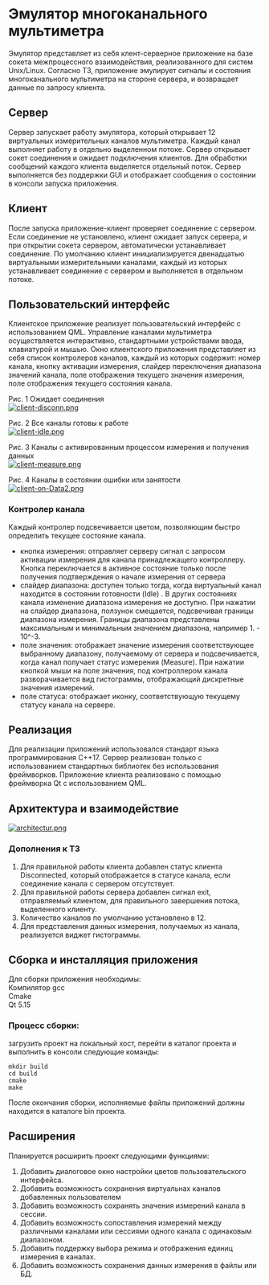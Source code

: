 # Эмулятор многоканального мультиметра

Эмулятор представляет из себя клент-серверное приложение на базе сокета межпроцессного взаимодействия, реализованного для систем Unix/Linux.
Согласно ТЗ, приложение эмулирует сигналы и состояния многоканального мультиметра на стороне сервера, и возвращает данные по запросу клиента.

## Сервер

Сервер запускает работу эмулятора, который открывает 12 виртуальных измерительных каналов мультиметра. Каждый канал выполняет работу в отдельно выделенном потоке. 
Сервер открывает сокет соединения и ожидает подключения клиентов. Для обработки сообщений каждого клиента выделяется отдельный поток.
Сервер выполняется без поддержки GUI  и отображает сообщения о состоянии в консоли запуска приложения. 

## Клиент

После запуска приложение-клиент проверяет соединение с сервером. Если соединение не установлено, клиент ожидает запуск сервера, и при открытии сокета сервером, автоматически устанавливает соединение. По умолчанию клиент инициализируется двенадцатью виртуальными измерительными каналами, каждый из которых устанавливает соединение с сервером и выполняется в отдельном потоке. 

## Пользовательский интерфейс

Клиентское приложение реализует пользовательский интерфейс с использованием QML. Управление каналами мультиметра осуществляется интерактивно, стандартными устройствами ввода, клавиатурой и мышью. Окно клиентского приложения представляет из себя список контролеров каналов, каждый из которых содержит: номер канала, кнопку активации измерения, слайдер переключения диапазона значений канала, поле отображения текущего значения измерения, поле отображения текущего состояния канала. 

Рис. 1 Ожидает соединения  
[![client-disconn.png](https://i.postimg.cc/FHY5L0Cg/client-disconn.png)](https://postimg.cc/zyYcmHrV)

Рис. 2 Все каналы готовы к работе  
[![client-idle.png](https://i.postimg.cc/tTtLjk7y/client-idle.png)](https://postimg.cc/N9FN811P)

Рис. 3 Каналы с активированным процессом измерения и получения данных  
[![client-measure.png](https://i.postimg.cc/fTg1DJW3/client-measure.png)](https://postimg.cc/D8LxcfXF)

Рис. 4 Каналы в состоянии ошибки или занятости  
[![client-on-Data2.png](https://i.postimg.cc/VLSD9416/client-on-Data2.png)](https://postimg.cc/qzTs4sNV)

### Контролер канала

Каждый контролер подсвечивается цветом, позволяющим быстро определить текущее состояние канала. 
- кнопка измерения: отправляет серверу сигнал с запросом активации измерения для канала принадлежащего контроллеру. Кнопка переключается в активное состояние только после получения подтверждения о начале измерения от сервера
- слайдер диапазона: доступен только тогда, когда виртуальный канал находится в состоянии готовности (Idle) . В других состояниях канала изменение диапазона измерения не доступно. При нажатии на слайдер диапазона, ползунок смещается, подсвечивая границы диапазона измерения. Границы диапазона представлены максимальным и минимальным значением диапазона, например 1. - 10^-3. 
- поле значения: отображает значение измерения соответствующее выбранному диапазону, получаемому от сервера и подсвечивается, когда канал получает статус измерения (Measure). При нажатии кнопкой мыши на поле значения, под контроллером канала разворачивается вид гистограммы, отображающий дискретные значения измерений. 
- поле статуса: отображает иконку, соответствующую текущему статусу канала на сервере. 

## Реализация 

Для реализации приложений использовался стандарт языка программирования С++17. Сервер реализован только с использованием стандартных библиотек без использования фреймворков.  Приложение клиента реализовано с помощью фреймворка Qt с использованием QML. 

## Архитектура и взаимодействие

[![architectur.png](https://i.postimg.cc/sxjgnMPp/architectur.png)](https://postimg.cc/2btYy8K6)

### Дополнения к ТЗ

1. Для правильной работы клиента добавлен статус клиента Disconnected, который отображается в статусе канала, если соединение канала с сервером отсутствует.
2. Для правильной работы сервера добавлен сигнал exit, отправляемый клиентом, для правильного завершения потока, выделенного клиенту. 
3. Количество каналов по умолчанию установлено в 12. 
4. Для представления данных измерения, получаемых из канала, реализуется виджет гистограммы.

## Сборка и инсталляция приложения  

Для сборки приложения необходимы:  
Компилятор gcc  
Cmake  
Qt 5.15  

### Процесс сборки:
загрузить проект на локальный хост, перейти в каталог проекта и выполнить в консоли следующие команды:

```
mkdir build  
cd build  
cmake  
make  
```

После окончания сборки, исполняемые файлы приложений должны находится в каталоге bin проекта.

## Расширения

Планируется расширить проект следующими функциями:

1. Добавить диалоговое окно настройки цветов пользовательского интерфейса. 
2. Добавить возможность сохранения виртуальнах каналов добавленных пользователем
3. Добавить возможность сохранять значения измерений канала в сессии. 
4. Добавить возможность сопоставления измерений между различными каналами или сессиями одного канала с одинаковым диапазоном. 
5. Добавить поддержку выбора режима и отображения единиц измерения в каналах.
6. Добавить возможность сохранения данных измерения в файлы или БД. 

